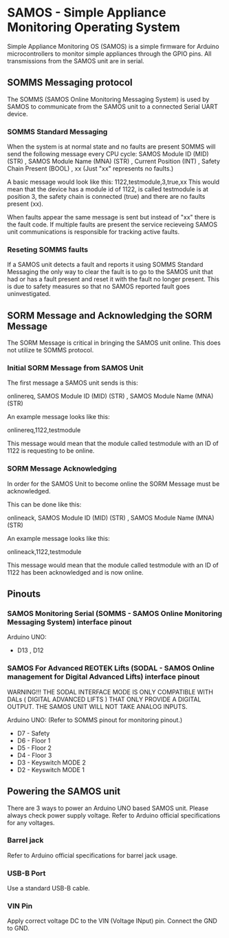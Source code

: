 # SAMOS - Simple Appliance Monitoring Operating System
Simple Appliance Monitoring OS (SAMOS) is a simple firmware for Arduino microcontrollers
to monitor simple appliances through the GPIO pins. All transmissions from the SAMOS unit are
in serial.

## SOMMS Messaging protocol
The SOMMS (SAMOS Online Monitoring Messaging System) is used by SAMOS to communicate from the
SAMOS unit to a connected Serial UART device.

### SOMMS Standard Messaging
When the system is at normal state and no faults are present SOMMS will send the following message
every CPU cycle:
SAMOS Module ID (MID) (STR) , SAMOS Module Name (MNA) (STR) , Current Position (INT) , Safety Chain Present (BOOL) , xx (Just "xx" represents no faults.)

A basic message would look like this:
1122,testmodule,3,true,xx
This would mean that the device has a module id of 1122, is called testmodule is at position 3, the safety chain is connected (true)
and there are no faults present (xx).

When faults appear the same message is sent but instead of "xx" there is the fault code. If multiple faults are present the service recieveing
SAMOS unit communications is responsible for tracking active faults.

### Reseting SOMMS faults

If a SAMOS unit detects a fault and reports it using SOMMS Standard Messaging the only way to clear the fault
is to go to the SAMOS unit that had or has a fault present and reset it with the fault no longer present.
This is due to safety measures so that no SAMOS reported fault goes uninvestigated.

## SORM Message and Acknowledging the SORM Message

The SORM Message is critical in bringing the SAMOS unit online. This does not utilize te SOMMS protocol.

### Initial SORM Message from SAMOS Unit

The first message a SAMOS unit sends is this:

onlinereq, SAMOS Module ID (MID) (STR) , SAMOS Module Name (MNA) (STR)

An example message looks like this:

onlinereq,1122,testmodule

This message would mean that the module called testmodule with an ID of 1122
is requesting to be online.

### SORM Message Acknowledging

In order for the SAMOS Unit to become online the SORM Message must be acknowledged.

This can be done like this:

onlineack, SAMOS Module ID (MID) (STR) , SAMOS Module Name (MNA) (STR)

An example message looks like this:

onlineack,1122,testmodule

This message would mean that the module called testmodule with an ID of 1122
has been acknowledged and is now online.

## Pinouts

### SAMOS Monitoring Serial (SOMMS - SAMOS Online Monitoring Messaging System) interface pinout
Arduino UNO:
- D13 , D12

### SAMOS For Advanced REOTEK Lifts (SODAL - SAMOS Online management for Digital Advanced Lifts) interface pinout

WARNING!!! THE SODAL INTERFACE MODE IS ONLY COMPATIBLE WITH DALs ( DIGITAL ADVANCED LIFTS ) THAT ONLY PROVIDE
A DIGITAL OUTPUT. THE SAMOS UNIT WILL NOT TAKE ANALOG INPUTS.

Arduino UNO: (Refer to SOMMS pinout for monitoring pinout.)
- D7 - Safety
- D6 - Floor 1
- D5 - Floor 2
- D4 - Floor 3
- D3 - Keyswitch MODE 2
- D2 - Keyswitch MODE 1

## Powering the SAMOS unit
There are 3 ways to power an Arduino UNO based SAMOS unit. Please always check power supply voltage.
Refer to Arduino official specifications for any voltages.
### Barrel jack
Refer to Arduino official specifications for barrel jack usage.
### USB-B Port
Use a standard USB-B cable.
### VIN Pin
Apply correct voltage DC to the VIN (Voltage INput) pin. Connect the GND to GND.

